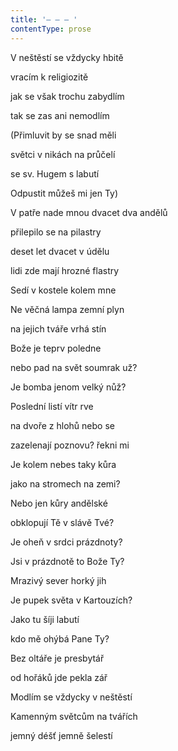 ```yaml
---
title: '– – – '
contentType: prose
---
```


V neštěstí se vždycky hbitě

vracím k religiozitě

jak se však trochu zabydlím

tak se zas ani nemodlím

(Přimluvit by se snad měli

světci v nikách na průčelí

se sv. Hugem s labutí

Odpustit můžeš mi jen Ty)

V patře nade mnou dvacet dva andělů

přilepilo se na pilastry

deset let dvacet v údělu

lidi zde mají hrozné flastry

Sedí v kostele kolem mne

Ne věčná lampa zemní plyn

na jejich tváře vrhá stín

Bože je teprv poledne

nebo pad na svět soumrak už?

Je bomba jenom velký nůž?

Poslední listí vítr rve

na dvoře z hlohů nebo se

zazelenají poznovu? řekni mi

Je kolem nebes taky kůra

jako na stromech na zemi?

Nebo jen kůry andělské

obklopují Tě v slávě Tvé?

Je oheň v srdci prázdnoty?

Jsi v prázdnotě to Bože Ty?

Mrazivý sever horký jih

Je pupek světa v Kartouzích?

Jako tu šíji labutí

kdo mě ohýbá Pane Ty?

Bez oltáře je presbytář

od hořáků jde pekla zář

Modlím se vždycky v neštěstí

Kamenným světcům na tvářích

jemný déšť jemně šelestí
